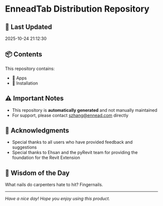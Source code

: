 # EnneadTab Distribution Repository

## 📅 Last Updated
2025-10-24 21:12:30



## 📦 Contents
This repository contains:
- 📂 Apps
- 📂 Installation

## ⚠️ Important Notes
- This repository is **automatically generated** and not manually maintained
- For support, please contact szhang@ennead.com directly

## 🙏 Acknowledgments
- Special thanks to all users who have provided feedback and suggestions
- Special thanks to Ehsan and the pyRevit team for providing the foundation for the Revit Extension

## 💭 Wisdom of the Day
What nails do carpenters hate to hit? Fingernails.

---
*Have a nice day! Hope you enjoy using this product.*
